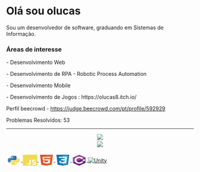 <h1>Olá sou olucas</h1>
<p>Sou um desenvolvedor de software, graduando em Sistemas de Informação.</p>

<h3>Áreas de interesse</h3>
<p> - Desenvolvimento Web </p>
<p> - Desenvolvimento de RPA - Robotic Process Automation</p>
<p> - Desenvolvimento Mobile </p>
<p> - Desenvolvimento de Jogos : https://olucas8.itch.io/ </p>

Perfil beecrowd - https://judge.beecrowd.com/pt/profile/592929

Problemas Resolvidos: 53

<hr>
<div align="center">
  <a href="https://github.com/olucascruz">
  
  <img width="550em"  src="https://github-readme-stats.vercel.app/api/top-langs/?username=olucascruz&layout=compact&langs_count=7&theme=dracula&hide=ShaderLab,HlSL,jupyter%20notebook"/>
  <br>
   <img height="200em" src="https://github-readme-streak-stats.herokuapp.com?user=olucascruz&theme=dracula&date_format=M%20j%5B%2C%20Y%5D"/>
  <br>
 
  
</div>
<div style="display: inline_block"><br>
  <img align="center" alt="Python" height="30" width="40" src="https://raw.githubusercontent.com/devicons/devicon/master/icons/python/python-original.svg">
  <img align="center" alt="Js" height="30" width="40" src="https://raw.githubusercontent.com/devicons/devicon/master/icons/javascript/javascript-plain.svg">
  <img align="center" alt="HTML" height="30" width="40" src="https://raw.githubusercontent.com/devicons/devicon/master/icons/html5/html5-original.svg">
  <img align="center" alt="CSS" height="30" width="40" src="https://raw.githubusercontent.com/devicons/devicon/master/icons/css3/css3-original.svg">  
  <img align="center" alt="Csharp" height="30" width="40" src="https://raw.githubusercontent.com/devicons/devicon/master/icons/csharp/csharp-original.svg">
  <img align="center" alt="Unity" src="https://user-images.githubusercontent.com/69447962/189151329-d2417ec5-b730-40df-8ccc-42195f25e76b.png">
</div>

  ##
